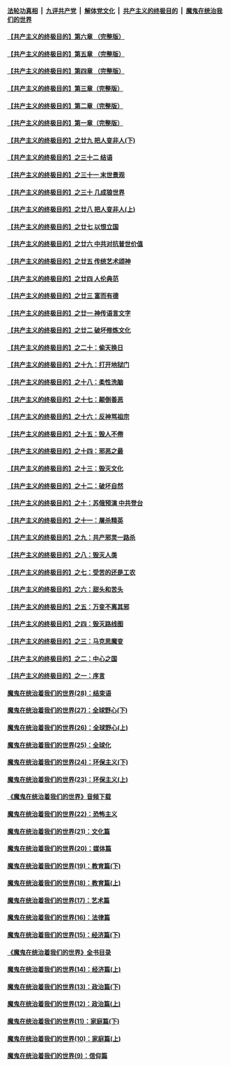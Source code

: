 ####  [法轮功真相](../../../../basic/blob/master/README.md?t=05111602) &nbsp;|&nbsp; [九评共产党](../../../../9ping.md/blob/master/README.md?t=05111602) &nbsp;|&nbsp; [解体党文化](../../../../jtdwh.md/blob/master/README.md?t=05111602)  &nbsp;|&nbsp; [共产主义的终极目的](../../../../gczydzjmd.md/blob/master/README.md?t=05111602) &nbsp;|&nbsp; [魔鬼在统治我们的世界](../../../../mgztzwmdsj.md/blob/master/README.md?t=05111602) 

#### [【共产主义的终极目的】第六章 （完整版）](../pages/nsc422/n11428913.md?t=05111602) 

#### [【共产主义的终极目的】第五章 （完整版）](../pages/nsc422/n11428912.md?t=05111602) 

#### [【共产主义的终极目的】第四章 （完整版）](../pages/nsc422/n11428907.md?t=05111602) 

#### [【共产主义的终极目的】第三章（完整版）](../pages/nsc422/n11428848.md?t=05111602) 

#### [【共产主义的终极目的】第二章（完整版）](../pages/nsc422/n11428831.md?t=05111602) 

#### [【共产主义的终极目的】第一章（完整版）](../pages/nsc422/n11417651.md?t=05111602) 

#### [【共产主义的终极目的】之廿九 把人变非人(下)](../pages/nsc422/n11344140.md?t=05111602) 

#### [【共产主义的终极目的】之三十二 结语](../pages/nsc422/n11360535.md?t=05111602) 

#### [【共产主义的终极目的】之三十一 末世景观](../pages/nsc422/n11351129.md?t=05111602) 

#### [【共产主义的终极目的】之三十 几成狼世界](../pages/nsc422/n11348280.md?t=05111602) 

#### [【共产主义的终极目的】之廿八 把人变非人(上)](../pages/nsc422/n11340492.md?t=05111602) 

#### [【共产主义的终极目的】之廿七 以恨立国](../pages/nsc422/n11336944.md?t=05111602) 

#### [【共产主义的终极目的】之廿六 中共对抗普世价值](../pages/nsc422/n11324785.md?t=05111602) 

#### [【共产主义的终极目的】之廿五 传统艺术颂神](../pages/nsc422/n11296396.md?t=05111602) 

#### [【共产主义的终极目的】之廿四 人伦典范](../pages/nsc422/n11296397.md?t=05111602) 

#### [【共产主义的终极目的】之廿三 富而有德](../pages/nsc422/n11283598.md?t=05111602) 

#### [【共产主义的终极目的】之廿一 神传语言文字](../pages/nsc422/n11263265.md?t=05111602) 

#### [【共产主义的终极目的】之廿二 破坏修炼文化](../pages/nsc422/n11245728.md?t=05111602) 

#### [【共产主义的终极目的】之二十：偷天换日](../pages/nsc422/n11238846.md?t=05111602) 

#### [【共产主义的终极目的】之十九：打开地狱门](../pages/nsc422/n11206376.md?t=05111602) 

#### [【共产主义的终极目的】之十八：柔性洗脑](../pages/nsc422/n11199994.md?t=05111602) 

#### [【共产主义的终极目的】之十七：颠倒善恶](../pages/nsc422/n11179782.md?t=05111602) 

#### [【共产主义的终极目的】之十六：反神骂祖宗](../pages/nsc422/n11166798.md?t=05111602) 

#### [【共产主义的终极目的】之十五：毁人不倦](../pages/nsc422/n11166792.md?t=05111602) 

#### [【共产主义的终极目的】之十四：邪恶之最](../pages/nsc422/n11150249.md?t=05111602) 

#### [【共产主义的终极目的】之十三：毁灭文化](../pages/nsc422/n11135227.md?t=05111602) 

#### [【共产主义的终极目的】之十二：破坏自然](../pages/nsc422/n11135214.md?t=05111602) 

#### [【共产主义的终极目的】之十：苏俄预演 中共登台](../pages/nsc422/n11118424.md?t=05111602) 

#### [【共产主义的终极目的】之十一：屠杀精英](../pages/nsc422/n11118442.md?t=05111602) 

#### [【共产主义的终极目的】之九：共产邪灵一路杀](../pages/nsc422/n11114139.md?t=05111602) 

#### [【共产主义的终极目的】之八：毁灭人类](../pages/nsc422/n11108503.md?t=05111602) 

#### [【共产主义的终极目的】之七：受苦的还是工农](../pages/nsc422/n11101809.md?t=05111602) 

#### [【共产主义的终极目的】之六：甜头和苦头](../pages/nsc422/n11096971.md?t=05111602) 

#### [【共产主义的终极目的】之五：万变不离其邪](../pages/nsc422/n11091285.md?t=05111602) 

#### [【共产主义的终极目的】之四：毁灭路线图](../pages/nsc422/n11086284.md?t=05111602) 

#### [【共产主义的终极目的】之三：马克思魔变](../pages/nsc422/n11061941.md?t=05111602) 

#### [【共产主义的终极目的】之二：中心之国](../pages/nsc422/n11047728.md?t=05111602) 

#### [【共产主义的终极目的】之一：序言](../pages/nsc422/n11086077.md?t=05111602) 

#### [魔鬼在统治着我们的世界(28)：结束语](../pages/nsc422/n10936246.md?t=05111602) 

#### [魔鬼在统治着我们的世界(27)：全球野心(下)](../pages/nsc422/n10928319.md?t=05111602) 

#### [魔鬼在统治着我们的世界(26)：全球野心(上)](../pages/nsc422/n10900318.md?t=05111602) 

#### [魔鬼在统治着我们的世界(25)：全球化](../pages/nsc422/n10788205.md?t=05111602) 

#### [魔鬼在统治着我们的世界(24)：环保主义(下)](../pages/nsc422/n10695307.md?t=05111602) 

#### [魔鬼在统治着我们的世界(23)：环保主义(上)](../pages/nsc422/n10688613.md?t=05111602) 

#### [《魔鬼在统治着我们的世界》音频下载](../pages/nsc422/n10635553.md?t=05111602) 

#### [魔鬼在统治着我们的世界(22)：恐怖主义](../pages/nsc422/n10614727.md?t=05111602) 

#### [魔鬼在统治着我们的世界(21)：文化篇](../pages/nsc422/n10597706.md?t=05111602) 

#### [魔鬼在统治着我们的世界(20)：媒体篇](../pages/nsc422/n10586579.md?t=05111602) 

#### [魔鬼在统治着我们的世界(19)：教育篇(下)](../pages/nsc422/n10564808.md?t=05111602) 

#### [魔鬼在统治着我们的世界(18)：教育篇(上)](../pages/nsc422/n10526970.md?t=05111602) 

#### [魔鬼在统治着我们的世界(17)：艺术篇](../pages/nsc422/n10499093.md?t=05111602) 

#### [魔鬼在统治着我们的世界(16)：法律篇](../pages/nsc422/n10485969.md?t=05111602) 

#### [魔鬼在统治着我们的世界(15)：经济篇(下)](../pages/nsc422/n10469975.md?t=05111602) 

#### [《魔鬼在统治着我们的世界》全书目录](../pages/nsc422/n10464261.md?t=05111602) 

#### [魔鬼在统治着我们的世界(14)：经济篇(上)](../pages/nsc422/n10457370.md?t=05111602) 

#### [魔鬼在统治着我们的世界(13)：政治篇(下)](../pages/nsc422/n10448270.md?t=05111602) 

#### [魔鬼在统治着我们的世界(12)：政治篇(上)](../pages/nsc422/n10444576.md?t=05111602) 

#### [魔鬼在统治着我们的世界(11)：家庭篇(下)](../pages/nsc422/n10440961.md?t=05111602) 

#### [魔鬼在统治着我们的世界(10)：家庭篇(上)](../pages/nsc422/n10435448.md?t=05111602) 

#### [魔鬼在统治着我们的世界(9)：信仰篇](../pages/nsc422/n10432159.md?t=05111602) 

